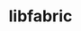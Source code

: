 ---
title: "libfabric"
layout: cache
categories: [package, v0.19]
meta: {"versions": ["1.16.1"], "compilers": ["gcc@7.3.1"], "oss": ["amzn2"], "platforms": ["linux"], "targets": ["aarch64"], "stacks": ["aws-ahug-aarch64", "aws-isc-aarch64"], "num_specs": 3, "num_specs_by_stack": {"aws-isc-aarch64": 2, "aws-ahug-aarch64": 2}}
spec_details: [{"hash": "ii3uvo2ie6zooibatqu6s2busuakkzig", "compiler": "gcc@7.3.1", "versions": ["1.16.1"], "os": "amzn2", "platform": "linux", "target": "aarch64", "variants": ["build_system=autotools", "~debug", "fabrics=efa,mrail,rxd,rxm,shm,sockets,tcp,udp,verbs", "~kdreg"], "stacks": ["aws-isc-aarch64", "aws-ahug-aarch64"], "size": "-", "tarball": "https://binaries.spack.io/releases/v0.19/build_cache/linux-amzn2-aarch64/gcc-7.3.1/libfabric-1.16.1/linux-amzn2-aarch64-gcc-7.3.1-libfabric-1.16.1-ii3uvo2ie6zooibatqu6s2busuakkzig.spack"}, {"hash": "ngtfq7f2t5j6k4daeq6h2g2vxuzu6fvn", "compiler": "gcc@7.3.1", "versions": ["1.16.1"], "os": "amzn2", "platform": "linux", "target": "aarch64", "variants": ["build_system=autotools", "~debug", "fabrics=efa,mrail,rxd,rxm,shm,sockets,tcp,udp,verbs", "~kdreg"], "stacks": ["aws-isc-aarch64"], "size": "-", "tarball": "https://binaries.spack.io/releases/v0.19/build_cache/linux-amzn2-aarch64/gcc-7.3.1/libfabric-1.16.1/linux-amzn2-aarch64-gcc-7.3.1-libfabric-1.16.1-ngtfq7f2t5j6k4daeq6h2g2vxuzu6fvn.spack"}, {"hash": "vpw2scqcjsh5umjjbc2gvutksh5u4rn6", "compiler": "gcc@7.3.1", "versions": ["1.16.1"], "os": "amzn2", "platform": "linux", "target": "aarch64", "variants": ["build_system=autotools", "~debug", "fabrics=efa,mrail,rxd,rxm,shm,sockets,tcp,udp,verbs", "~kdreg"], "stacks": ["aws-ahug-aarch64"], "size": "-", "tarball": "https://binaries.spack.io/releases/v0.19/build_cache/linux-amzn2-aarch64/gcc-7.3.1/libfabric-1.16.1/linux-amzn2-aarch64-gcc-7.3.1-libfabric-1.16.1-vpw2scqcjsh5umjjbc2gvutksh5u4rn6.spack"}]
---
